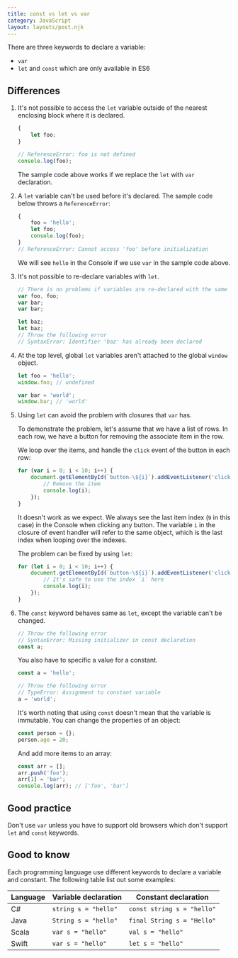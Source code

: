 ```yaml
---
title: const vs let vs var
category: JavaScript
layout: layouts/post.njk
---
```


There are three keywords to declare a variable:

-   `var`
-   `let` and `const` which are only available in ES6

## Differences

1. It's not possible to access the `let` variable outside of the nearest enclosing block where it is declared.

    ```js
    {
        let foo;
    }

    // ReferenceError: foo is not defined
    console.log(foo);
    ```

    The sample code above works if we replace the `let` with `var` declaration.

2. A `let` variable can't be used before it's declared. The sample code below throws a `ReferenceError`:

    ```js
    {
        foo = 'hello';
        let foo;
        console.log(foo);
    }
    // ReferenceError: Cannot access 'foo' before initialization
    ```

    We will see `hello` in the Console if we use `var` in the sample code above.

3. It's not possible to re-declare variables with `let`.

    ```js
    // There is no problems if variables are re-declared with the same name
    var foo, foo;
    var bar;
    var bar;

    let baz;
    let baz;
    // Throw the following error
    // SyntaxError: Identifier 'baz' has already been declared
    ```

4. At the top level, global `let` variables aren't attached to the global `window` object.

    ```js
    let foo = 'hello';
    window.foo; // undefined

    var bar = 'world';
    window.bar; // 'world'
    ```

5. Using `let` can avoid the problem with closures that `var` has.

    To demonstrate the problem, let's assume that we have a list of rows. In each row, we have a button for removing the associate item in the row.

    We loop over the items, and handle the `click` event of the button in each row:

    ```js
    for (var i = 0; i < 10; i++) {
        document.getElementById(`button-\${i}`).addEventListener('click', function () {
            // Remove the item
            console.log(i);
        });
    }
    ```

    It doesn't work as we expect. We always see the last item index (`9` in this case) in the Console when clicking any button.
    The variable `i` in the closure of event handler will refer to the same object, which is the last index when looping over the indexes.

    The problem can be fixed by using `let`:

    ```js
    for (let i = 0; i < 10; i++) {
        document.getElementById(`button-\${i}`).addEventListener('click', function () {
            // It's safe to use the index `i` here
            console.log(i);
        });
    }
    ```

6. The `const` keyword behaves same as `let`, except the variable can't be changed.

    ```js
    // Throw the following error
    // SyntaxError: Missing initializer in const declaration
    const a;
    ```

    You also have to specific a value for a constant.

    ```js
    const a = 'hello';

    // Throw the following error
    // TypeError: Assignment to constant variable
    a = 'world';
    ```

    It's worth noting that using `const` doesn't mean that the variable is immutable. You can change the properties of an object:

    ```js
    const person = {};
    person.age = 20;
    ```

    And add more items to an array:

    ```js
    const arr = [];
    arr.push('foo');
    arr[1] = 'bar';
    console.log(arr); // ['foo', 'bar']
    ```

## Good practice

Don't use `var` unless you have to support old browsers which don't support `let` and `const` keywords.

## Good to know

Each programming language use different keywords to declare a variable and constant.
The following table list out some examples:

| Language | Variable declaration | Constant declaration       |
| -------- | -------------------- | -------------------------- |
| C#       | `string s = "hello"` | `const string s = "hello"` |
| Java     | `String s = "hello"` | `final String s = "Hello"` |
| Scala    | `var s = "hello"`    | `val s = "hello"`          |
| Swift    | `var s = "hello"`    | `let s = "hello"`          |
